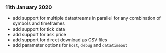 ### 11th January 2020

- add support for multiple datastreams in parallel for any combination of symbols and timeframes
- add support for tick data
- add support for ask price
- add support for direct download as CSV files
- add parameter options for `host`, `debug` and `datatimeout`
